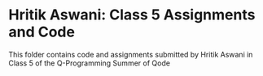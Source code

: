 # Hritik Aswani: Class 5 Assignments and Code
This folder contains code and assignments submitted by Hritik Aswani in Class 5 of the Q-Programming Summer of Qode